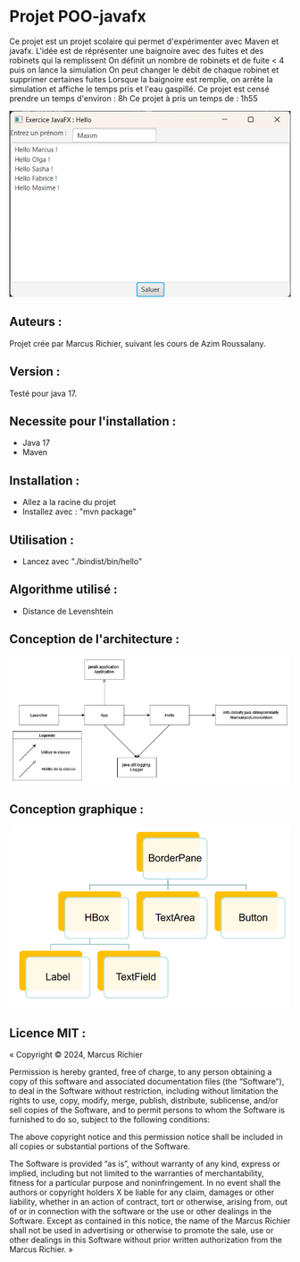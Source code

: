 # Projet POO-javafx
Ce projet est un projet scolaire qui permet d'expérimenter avec Maven et javafx.
L'idée est de réprésenter une baignoire avec des fuites et des robinets qui la remplissent
On définit un nombre de robinets et de fuite < 4 puis on lance la simulation
On peut changer le débit de chaque robinet et supprimer certaines fuites
Lorsque la baignoire est remplie, on arrête la simulation et affiche le temps pris et l'eau gaspillé.
Ce projet est censé prendre un temps d'environ : 8h
Ce projet à pris un temps de : 1h55

![Screenshot de l application](ressources/app.png)

## Auteurs :
Projet crée par Marcus Richier, suivant les cours de Azim Roussalany.

## Version :
Testé pour java 17.

## Necessite pour l'installation :

- Java 17
- Maven

## Installation :

- Allez a la racine du projet
- Installez avec : "mvn package"

## Utilisation :

- Lancez avec "./bindist/bin/hello"

## Algorithme utilisé :
- Distance de Levenshtein

## Conception de l'architecture :
![diagramme de classe avec dépendence](ressources/Diagramme_de_classe-dependences.png)


## Conception graphique :
![Modele de la conception](ressources/model.png)


## Licence MIT :
« Copyright © 2024, Marcus Richier

Permission is hereby granted, free of charge, to any person obtaining a copy of this software and associated documentation files (the “Software”), to deal in the Software without restriction, including without limitation the rights to use, copy, modify, merge, publish, distribute, sublicense, and/or sell copies of the Software, and to permit persons to whom the Software is furnished to do so, subject to the following conditions:

The above copyright notice and this permission notice shall be included in all copies or substantial portions of the Software.

The Software is provided “as is”, without warranty of any kind, express or implied, including but not limited to the warranties of merchantability, fitness for a particular purpose and noninfringement. In no event shall the authors or copyright holders X be liable for any claim, damages or other liability, whether in an action of contract, tort or otherwise, arising from, out of or in connection with the software or the use or other dealings in the Software.
Except as contained in this notice, the name of the Marcus Richier shall not be used in advertising or otherwise to promote the sale, use or other dealings in this Software without prior written authorization from the Marcus Richier. »
